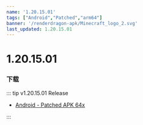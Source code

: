 ```yaml
---
name: '1.20.15.01'
tags: ["Android","Patched","arm64"]
banner: '/renderdragon-apk/Minecraft_logo_2.svg'
last_updated: 1.20.15.01
---
```


# 1.20.15.01

### 下载

::: tip v1.20.15.01 Release

* [Android - Patched APK 64x](https://www.mediafire.com/file/m7zmheqbp57qjv2/1.20.15.01_arm64_v8a_patched.apk/file)

:::

